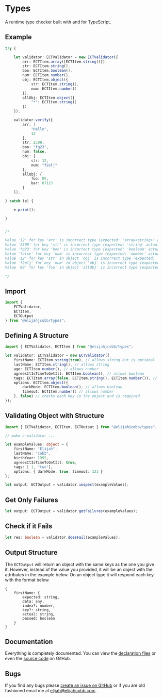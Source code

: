 # Types
A runtime type checker built with and for TypeScript.

## Example
```typescript
try {

	let validator: ECTValidator = new ECTValidator({
		arr: ECTItem.array([ECTItem.string()]),
		str: ECTItem.string(),
		boo: ECTItem.boolean(),
		num: ECTItem.number(),
		obj: ECTItem.object({
			str: ECTItem.string(),
			num: ECTItem.number()
		}),
		allObj: ECTItem.object({
			"*": ECTItem.string()
		})
	});

	validator.verify({
		arr: [
			"Hello",
			12
		],
		str: 2309,
		boo: "fq23",
		num: false,
		obj: {
			str: 12,
			num: "f2elj"
		},
		allObj: {
			foo: 89,
			bar: 87123
		}
	});

} catch (e) {

	e.print();

}


/*

Value '12' for key 'arr' is incorrect type (expected: 'array<string>' actual: 'array<number>').
Value '2309' for key 'str' is incorrect type (expected: 'string' actual: 'number').
Value 'fq23' for key 'boo' is incorrect type (expected: 'boolean' actual: 'string').
Value 'false' for key 'num' is incorrect type (expected: 'number' actual: 'boolean').
Value '12' for key 'str' in object 'obj' is incorrect type (expected: 'string' actual: 'number').
Value 'f2elj' for key 'num' in object 'obj' is incorrect type (expected: 'number' actual: 'string').
Value '89' for key 'foo' in object 'allObj' is incorrect type (expected: 'string' actual: 'number').

*/
```

## Import
```typescript
import {
	ECTValidator,
	ECTItem,
	ECTOutput 
} from "@elijahjcobb/types";
```

## Defining A Structure
```typescript
import { ECTValidator, ECTItem } from "@elijahjcobb/types";

let validator: ECTValidator = new ECTValidator({
	firstName: ECTItem.string(true), // allows string but is optional
	lastName: ECTItem.string(), // allows string
	age: ECTItem.number(), // allows number
	agreesItIsTimeToGetIll: ECTItem.boolean(), // allows boolean
	tags: ECTItem.array(false, ECTItem.string(), ECTItem.number()), // allows string or number as values of an array and is required
	options: ECTItem.object({
	    darkMode: ECTItem.boolean(), // allows boolean
	    timeout: ECTItem.number() // allows number
	}, false) // checks each key in the object and is required
});
```

## Validating Object with Structure
```typescript
import { ECTValidator, ECTItem, ECTOutput } from "@elijahjcobb/types";

// make a validator ...

let exampleValues: object = {
	firstName: "Elijah",
	lastName: "Cobb",
	birthYear: 1999,
	agreesItIsTimeToGetIll: true,
	tags: [ 1, "two"],
	options: { darkMode: true, timeout: 123 }
};

let output: ECTOutput = validator.inspect(exampleValues);
```

## Get Only Failures
```typescript
let output: ECTOutput = validator.getFailures(exampleValues);
```

## Check if it Fails
```typescript
let res: boolean = validator.doesFail(exampleValues);
```

## Output Structure
The `ECTOutput` will return an object with the same keys as the one you give it. However,
instead of the value you provided, it will be an object with the attributes in the example below. On an object type it will respond each key with the format below.
```
{
    firstName: {
	    expected: string,
	    data: any,
	    index?: number,
	    key?: string,
	    actual: string,
	    passed: boolean
    }
}
```

## Documentation
Everything is completely documented. You can view the [declaration files](https://github.com/elijahjcobb/types/tree/master/dist) or even the [source code](https://github.com/elijahjcobb/types/tree/master/ts) on GitHub.

## Bugs
If you find any bugs please [create an issue on GitHub](https://github.com/elijahjcobb/types/issues) or if you are old fashioned email me at [elijah@elijahcobb.com](mailto:elijah@elijahcobb.com).
